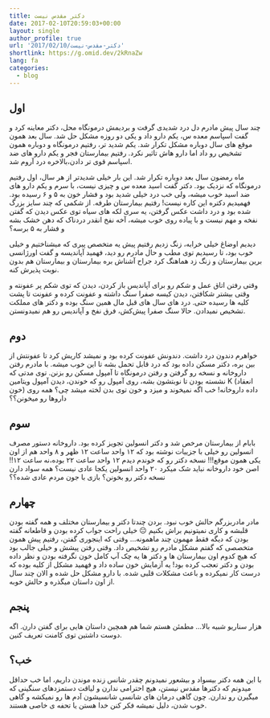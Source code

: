 ```yaml
---
title: دکتر مقدس نیست
date: 2017-02-10T20:59:03+00:00
layout: single
author_profile: true
url: '2017/02/10/دکتر-مقدس-نیست'
shortlink: https://g.omid.dev/2kRnaZw
lang: fa
categories: 
  - blog
---
```

## اول

چند سال پیش مادرم دل درد شدیدی گرفت و بردیمش درمونگاه محل، دکتر معاینه کرد و گفت اسپاسم معده س، یکم دارو داد و یکی دو روزه مشکل حل شد. سال بعد همون موقع های سال دوباره مشکل تکرار شد. یکم شدید تر، رفتیم درمونگاه و دوباره همون تشخیص رو داد اما دارو هاش تاثیر نکرد. رفتیم بیمارستان فجر و یکم دارو های ضد اسپاسم قوی تر دادن،‌بالاخره درد آروم شد.

ماه رمضون سال بعد دوباره تکرار شد. این بار خیلی شدیدتر از هر سال،‌ اول رفتیم درمونگاه که نزدیک بود. دکتر گفت اسید معده س و چیزی نیست، با سرم و یکم دارو های ضد اسید خوب میشه، ولی خب درد خیلی شدید بود و فشار خون به ۵ و ۶ رسیده بود. فهمیدیم دکتره این کاره نیست! رفتیم بیمارستان طرفه. از شکمی که چند سایز بزرگ شده بود و درد داشت عکس گرفتن، یه سری لکه های سیاه توی عکس دیدن که گفتن نفخه و مهم نیست و با پیاده روی خوب میشه، آخه نفخ انقدر دردناک که دهن خشک بشه و فشار به ۵ برسه؟

دیدیم اوضاغ خیلی خرابه، زنگ زدیم رفتیم پیش یه متخصص پیری که میشناختیم و خیلی خوب بود، تا رسیدیم توی مطب و حال مادرم رو دید، فهمید آپاندیسه و گفت اورژانسی برین بیمارستان و زنگ زد هماهنگ کرد جراح آشناش بره بیمارستان و بیمارستان هم بدون نوبت پذیرش کنه.

وقتی رفتن اتاق عمل و شکم رو برای آپاندیس باز کردن، دیدن که توی شکم پر عفونته و وقتی بیشتر شکافتن، دیدن کیسه صفرا سنگ داشته و عفونت کرده و عفونت تا پشت کلیه ها رسیده حتی. درد های سال های قبل مال همین سنگ بوده و دکتر های مملکت تشخیص نمیدادن. حالا سنگ صفرا پیش‌کش، فرق نفخ و آپاندیس رو هم نمیدونستن.

## دوم

خواهرم دندون درد داشت. دندونش عفونت کرده بود و نمیشد کاریش کرد تا عفونتش از بین بره، دکتر مسکن داده بود که درد قابل تحمل بشه تا این خوب میشه. با مادرم رفتن داروخانه و نسخه رو گرفتن و رفتن درمونگاه تا آمپول مسکن رو بزنن. توی مدتی که نشسته بودن تا نوبتشون بشه، روی آمپول رو که خوندن، دیدن آمپول ویتامین K (انعقاد خون)‌ داده داروخانه! خب اگه نمیخوند و میزد و خون توی بدن لخته میشد چی؟ همه روی داروها رو میخونن؟؟

## سوم

بابام از بیمارستان مرخص شد و دکتر انسولین تجویز کرده بود. داروخانه دستور مصرف انسولین رو خیلی با جزییات نوشته بود که ۱۲ واحد ساعت ۱۲ ظهر و ۸ واحد هم از اون یکی همون موقع!!! نسخه دکتر رو که خوندم دیدم ۱۲ واحد ساعت ۲۲ بوده،‌نه ساعت ۱۲!! اصن خود داروخانه نباید شک میکرد ۲۰ واحد انسولین یکجا عادی نیست؟ همه سواد دارن نسخه دکتر رو بخونن؟ بازی با جون مردم عادی شده؟؟

## چهارم

مادر مادربزرگم حالش خوب نبود. بردن چندتا دکتر و بیمارستان مختلف و همه گفته بودن قلبشه و کاری نمیتونیم براش بکنیم 😐 خیلی راحت جواب کرده بودن و قاطعانه گفته بودن که دیگه فقط مهمون چند ماهمونه… وقتی که اینجوری گفتن، رفتیم پیش همون متخصصی که گفتم مشکل مادرم رو تشخیص داد. وقتی رفتن پیشش و خیلی جالب بود که هیچ کدوم اون بیمارستان ها و دکتر ها یه چک آپ کامل خون نگرفته بودن و نظر داده بودن و دکتر تعجب کرده بود! یه آزمایش خون ساده داد و فهمید مشکل از کلیه بوده که درست کار نمیکرده و باعث مشکلات قلبی شده. با دارو مشکل حل شده و الان چند سال از اون داستان میگذره و حالش خوبه.

## پنجم

هزار سناریو شبیه بالا… مطمئن هستم شما هم همچین داستان هایی برای گفتن دارن. اگه دوست داشتین توی کامنت تعریف کنین.

## خب؟

با این همه دکتر بیسواد و بیشعور نمیدونم چقدر شانس زنده موندن داریم، اما خب حداقل میدونم که دکترها مقدس نیستن، هیچ احترامی ندارن و لیاقت دستمزدهای سنگینی که میگیرن رو ندارن. چون گاهی درمان های شانسی شانسیشون آدم ها رو نمیکشه و گاهی خوب شدن،‌ دلیل نمیشه فکر کنن خدا هستن یا تحفه ی خاصی هستند.